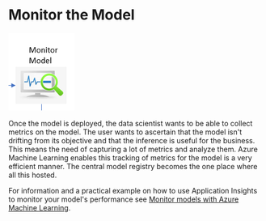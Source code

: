 # Monitor the Model
![](../Images/devops15.PNG)

Once the model is deployed, the data scientist wants to be able to collect metrics on the model. The user wants to ascertain that the model isn't drifting from its objective and that the inference is useful for the business. This means the need of capturing a lot of metrics and analyze them. Azure Machine Learning enables this tracking of metrics for the model is a very efficient manner. The central model registry becomes the one place where all this hosted.

For information and a practical example on how to use Application Insights to monitor your model's performance see [Monitor models with Azure Machine Learning](../Documents/Monitor_Models_AzureML.md).
